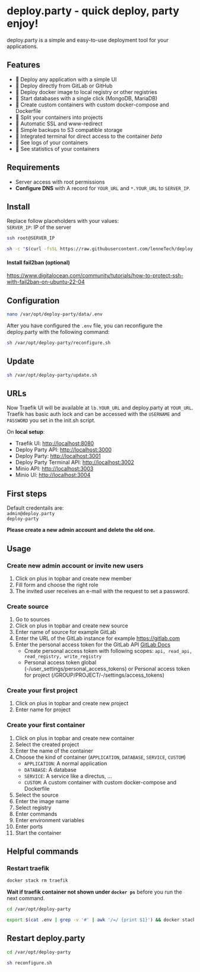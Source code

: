 # deploy.party - quick deploy, party enjoy!
deploy.party is a simple and easy-to-use deployment tool for your applications.

## Features
- 🎉 Deploy any application with a simple UI
- 🎉 Deploy directly from GitLab or GitHub
- 🎉 Deploy docker image to local registry or other registries
- 🎉 Start databases with a single click (MongoDB, MariaDB)
- 🎉 Create custom containers with custom docker-compose and Dockerfile
- 🎉 Split your containers into projects
- 🎉 Automatic SSL and www-redirect
- 🎉 Simple backups to S3 compatible storage
- 🎉 Integrated terminal for direct access to the container _beta_
- 🎉 See logs of your containers
- 🎉 See statistics of your containers

## Requirements
- Server access with root permissions
- **Configure DNS** with A record for `YOUR_URL` and `*.YOUR_URL` to `SERVER_IP`.

## Install
Replace follow placeholders with your values:  
`SERVER_IP`: IP of the server  

```bash
ssh root@SERVER_IP
```

```bash
sh -c "$(curl -fsSL https://raw.githubusercontent.com/lenneTech/deploy.party/main/install.sh)"
```

#### Install fail2ban (optional)
https://www.digitalocean.com/community/tutorials/how-to-protect-ssh-with-fail2ban-on-ubuntu-22-04

## Configuration
```bash
nano /var/opt/deploy-party/data/.env
```

After you have configured the `.env` file, you can reconfigure the deploy.party with the following command:
```bash
sh /var/opt/deploy-party/reconfigure.sh
```

## Update
```bash
sh /var/opt/deploy-party/update.sh
```

## URLs
Now Traefik UI will be available at `lb.YOUR_URL` and deploy.party at `YOUR_URL`.
Traefik has basic auth lock and can be accessed with the `USERNAME` and `PASSWORD` you set in the init.sh script.

On **local setup**:
- Traefik UI: [http://localhost:8080](http://localhost:8080)
- Deploy Party API: [http://localhost:3000](http://localhost:3000)
- Deploy Party: [http://localhost:3001](http://localhost:3001)
- Deploy Party Terminal API: [http://localhost:3002](http://localhost:3002)
- Minio API: [http://localhost:3003](http://localhost:3003)
- Minio UI: [http://localhost:3004](http://localhost:3004)

## First steps
Default credentails are:  
`admin@deploy.party`  
`deploy-party`  

**Please create a new admin account and delete the old one.**

## Usage

### Create new admin account or invite new users
1. Click on plus in topbar and create new member
2. Fill form and choose the right role
3. The invited user receives an e-mail with the request to set a password.

### Create source
1. Go to sources
2. Click on plus in topbar and create new source
3. Enter name of source for example GitLab
4. Enter the URL of the GitLab instance for example https://gitlab.com
5. Enter the personal access token for the GitLab API [GitLab Docs](https://docs.gitlab.com/ee/user/profile/personal_access_tokens.html)
    - Create personal access token with following scopes: `api, read_api, read_registry, write_registry`
    - Personal access token global (-/user_settings/personal_access_tokens) or Personal access token for project (/GROUP/PROJECT/-/settings/access_tokens)

### Create your first project
1. Click on plus in topbar and create new project
2. Enter name for project

### Create your first container
1. Click on plus in topbar and create new container
2. Select the created project
3. Enter the name of the container
4. Choose the kind of container (`APPLICATION`, `DATABASE`, `SERVICE`, `CUSTOM`)
    - `APPLICATION`: A normal application
    - `DATABASE`: A database
    - `SERVICE`: A service like a directus, ...
    - `CUSTOM`: A custom container with custom docker-compose and Dockerfile
5. Select the source
6. Enter the image name
7. Select registry
8. Enter commands
9. Enter environment variables
10. Enter ports
11. Start the container

## Helpful commands

### Restart traefik
```bash
docker stack rm traefik
```

**Wait if traefik container not shown under `docker ps`** before you run the next command.

```bash
cd /var/opt/deploy-party
```
```bash
export $(cat .env | grep -v '#' | awk '/=/ {print $1}') && docker stack deploy -c docker-compose.traefik.yml traefik
```

## Restart deploy.party
```bash
cd /var/opt/deploy-party
```
```bash
sh reconfigure.sh
```
